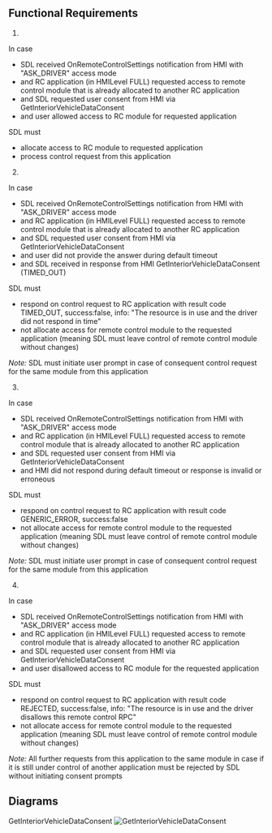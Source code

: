 ## Functional Requirements

1.
In case
- SDL received OnRemoteControlSettings notification from HMI with "ASK_DRIVER" access mode
- and RC application (in HMILevel FULL) requested access to remote control module that is already allocated to another RC application
- and SDL requested user consent from HMI via GetInteriorVehicleDataConsent
- and user allowed access to RC module for requested application

SDL must
- allocate access to RC module to requested application
- process control request from this application

2.
In case
- SDL received OnRemoteControlSettings notification from HMI with "ASK_DRIVER" access mode
- and RC application (in HMILevel FULL) requested access to remote control module that is already allocated to another RC application
- and SDL requested user consent from HMI via GetInteriorVehicleDataConsent
- and user did not provide the answer during default timeout
- and SDL received in response from HMI GetInteriorVehicleDataConsent (TIMED_OUT)

SDL must
- respond on control request to RC application with result code TIMED_OUT, success:false, info: "The resource is in use and the driver did not respond in time"
- not allocate access for remote control module to the requested application (meaning SDL must leave control of remote control module without changes)

*Note:* SDL must initiate user prompt in case of consequent control request for the same module from this application 

3.
In case
- SDL received OnRemoteControlSettings notification from HMI with "ASK_DRIVER" access mode
- and RC application (in HMILevel FULL) requested access to remote control module that is already allocated to another RC application
- and SDL requested user consent from HMI via GetInteriorVehicleDataConsent
- and HMI did not respond during default timeout or response is invalid or erroneous

SDL must
- respond on control request to RC application with result code GENERIC_ERROR, success:false
- not allocate access for remote control module to the requested application (meaning SDL must leave control of remote control module without changes)

*Note:* SDL must initiate user prompt in case of consequent control request for the same module from this application 

4. 
In case
- SDL received OnRemoteControlSettings notification from HMI with "ASK_DRIVER" access mode
- and RC application (in HMILevel FULL) requested access to remote control module that is already allocated to another RC application
- and SDL requested user consent from HMI via GetInteriorVehicleDataConsent
- and user disallowed access to RC module for the requested application

SDL must
- respond on control request to RC application with result code REJECTED, success:false, info: "The resource is in use and the driver disallows this remote control RPC"
- not allocate access for remote control module to the requested application (meaning SDL must leave control of remote control module without changes)

*Note:* All further requests from this application to the same module in case if it is still under control of another application must be rejected by SDL without initiating consent prompts

## Diagrams

GetInteriorVehicleDataConsent
![GetInteriorVehicleDataConsent](https://github.com/smartdevicelink/sdl_requirements/blob/GetInteriorVehicleDataConsent_TRS/detailed_docs/accessories/GetInteriorVehicleDataConsent.png)
